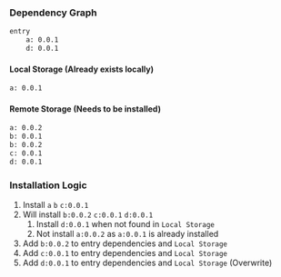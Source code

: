 
### Dependency Graph

```txt
entry
    a: 0.0.1
    d: 0.0.1
```

#### Local Storage (Already exists locally)

```txt
a: 0.0.1
```

#### Remote Storage (Needs to be installed)

```txt
a: 0.0.2
b: 0.0.1
b: 0.0.2
c: 0.0.1
d: 0.0.1
```

### Installation Logic

1. Install `a` `b` `c:0.0.1`
2. Will install `b:0.0.2` `c:0.0.1` `d:0.0.1`
   1. Install `d:0.0.1` when not found in `Local Storage`
   2. Not install `a:0.0.2` as `a:0.0.1` is already installed
3. Add `b:0.0.2` to entry dependencies and `Local Storage`
4. Add `c:0.0.1` to entry dependencies and `Local Storage`
5. Add `d:0.0.1` to entry dependencies and `Local Storage` (Overwrite)
